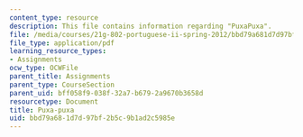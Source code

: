 ```yaml
---
content_type: resource
description: This file contains information regarding "PuxaPuxa".
file: /media/courses/21g-802-portuguese-ii-spring-2012/bbd79a681d7d97bf2b5c9b1ad2c5985e_MIT21G_802S12_Puxa_Puxa.pdf
file_type: application/pdf
learning_resource_types:
- Assignments
ocw_type: OCWFile
parent_title: Assignments
parent_type: CourseSection
parent_uid: bff058f9-038f-32a7-b679-2a9670b3658d
resourcetype: Document
title: Puxa-puxa
uid: bbd79a68-1d7d-97bf-2b5c-9b1ad2c5985e
---
```

